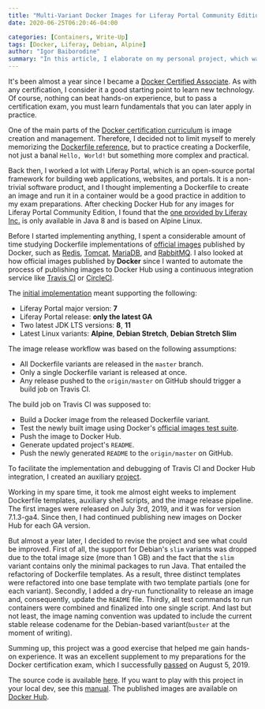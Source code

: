 ```yaml
---
title: "Multi-Variant Docker Images for Liferay Portal Community Edition"
date: 2020-06-25T06:20:46-04:00

categories: [Containers, Write-Up]
tags: [Docker, Liferay, Debian, Alpine]
author: "Igor Baiborodine"
summary: "In this article, I elaborate on my personal project, which was part of preparations for the Docker Certified Associate exam. You will be presented with detailed information about the initial implementation and some refactorings that have been done recently."
---
```


It's been almost a year since I became a [Docker Certified Associate](https://credentials.docker.com/efc0806a-b47a-488e-955b-43695a823864). As with any certification, I consider it a good starting point to learn new technology. Of course, nothing can beat hands-on experience, but to pass a certification exam, you must learn fundamentals that you can later apply in practice.

One of the main parts of the [Docker certification curriculum](https://docker.cdn.prismic.io/docker/4a619747-6889-48cd-8420-60f24a6a13ac_DCA_study+Guide_v1.3.pdf) is image creation and management. Therefore, I decided not to limit myself to merely memorizing the [Dockerfile reference](https://docs.docker.com/engine/reference/builder/), but to practice creating a Dockerfile, not just a banal `Hello, World!` but something more complex and practical.

Back then, I worked a lot with Liferay Portal, which is an open-source portal framework for building web applications, websites, and portals. It is a non-trivial software product, and I thought implementing a Dockerfile to create an image and run it in a container would be a good practice in addition to my exam preparations. After checking Docker Hub for any images for Liferay Portal Community Edition, I found that the [one provided by Liferay Inc.](https://hub.docker.com/r/liferay/portal) is only available in Java 8 and is based on Alpine Linux. 

Before I started implementing anything, I spent a considerable amount of time studying Dockerfile implementations of [official images](https://hub.docker.com/search?q=&type=image&image_filter=official) published by Docker, such as [Redis](https://github.com/docker-library/redis), [Tomcat](https://github.com/docker-library/tomcat), [MariaDB](https://github.com/docker-library/mariadb), and [RabbitMQ](https://github.com/docker-library/rabbitmq). I also looked at how official images published by **Docker** since I wanted to automate the process of publishing images to Docker Hub using a continuous integration service like [Travis CI](https://travis-ci.org/) or [CircleCI](https://circleci.com/).

The [initial implementation](https://github.com/igor-baiborodine/docker-liferay-portal-ce/tree/V2019) meant supporting the following:
- Liferay Portal major version: **7**
- Liferay Portal release: **only the latest GA**
- Two latest JDK LTS versions:  **8**, **11**
- Latest Linux variants: **Alpine**, **Debian Stretch**, **Debian Stretch Slim**

The image release workflow was based on the following assumptions:
- All Dockerfile variants are released in the `master` branch.
- Only a single Dockerfile variant is released at once.
- Any release pushed to the `origin/master` on GitHub should trigger a build job on Travis CI.

The build job on Travis CI was supposed to:
- Build a Docker image from the released Dockerfile variant.
- Test the newly built image using Docker's [official images test suite](https://github.com/docker-library/official-images/tree/master/test).  
- Push the image to Docker Hub.
- Generate updated project's `README`.
- Push the newly generated `README` to the `origin/master` on GitHub.

To facilitate the implementation and debugging of Travis CI and Docker Hub integration, I created an auxiliary [project](https://github.com/igor-baiborodine/dockerhub-test). 

Working in my spare time, it took me almost eight weeks to implement Dockerfile templates, auxiliary shell scripts, and the image release pipeline. The first images were released on July 3rd, 2019, and it was for version 7.1.3-ga4. Since then, I had continued publishing new images on Docker Hub for each GA version. 

But almost a year later, I decided to revise the project and see what could be improved. First of all, the support for Debian's `slim` variants was dropped due to the total image size (more than 1 GB) and the fact that the `slim` variant contains only the minimal packages to run Java. That entailed the refactoring of Dockerfile templates. As a result, three distinct templates were refactored into one base template with two template partials (one for each variant). Secondly, I added a dry-run functionality to release an image and, consequently, update the `README` file. Thirdly, all test commands to run containers were combined and finalized into one single script. And last but not least, the image naming convention was updated to include the current stable release codename for the Debian-based variant(`buster` at the moment of writing).   

Summing up, this project was a good exercise that helped me gain hands-on experience. It was an excellent supplement to my preparations for the Docker certification exam, which I successfully [passed](https://credentials.docker.com/efc0806a-b47a-488e-955b-43695a823864#gs.91vgbj) on August 5, 2019.

The source code is available [here](https://github.com/igor-baiborodine/docker-liferay-portal-ce). If you want to play with this project in your local dev, see this [manual](https://github.com/igor-baiborodine/docker-liferay-portal-ce/blob/master/readme/release-image-manual.md). The published images are available on [Docker Hub](https://hub.docker.com/r/ibaiborodine/liferay-portal-ce).
